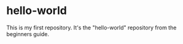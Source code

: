 # hello-world
This is my first repository. It's the "hello-world" repository from the beginners guide.
